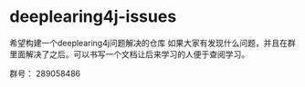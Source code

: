 # deeplearing4j-issues

希望构建一个deeplearing4j问题解决的仓库
如果大家有发现什么问题，并且在群里面解决了之后。可以书写一个文档让后来学习的人便于查阅学习。

群号： 289058486
